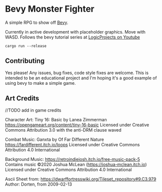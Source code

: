 # Bevy Monster Fighter

A simple RPG to show off [Bevy](https://bevyengine.org/).

Currently in active development with placeholder graphics. Move with WASD. Follows the bevy tutorial series at [LogicProjects on Youtube](https://www.youtube.com/watch?v=WnUzWuaMzuM)

```
cargo run --release
```

## Contributing

Yes please! Any issues, bug fixes, code style fixes are welcome.  This is intended to be an educational project and I'm hoping it's a good example of using bevy to make a simple game.

## Art Credits

//TODO add in game credits

Character Art:
Tiny 16: Basic by Lanea Zimmerman
https://opengameart.org/content/tiny-16-basic
Licensed under Creative Commons Attribution 3.0 with the anti-DRM clause waved

Combat Music:
Ganxta by Of Far Different Nature
https://fardifferent.itch.io/loops
Licensed under Creative Commons Attribution 4.0 International

Background Music: 
https://retroindiejosh.itch.io/free-music-pack-5
Contains music ©2020 Joshua McLean (https://joshua-mclean.itch.io)
Licensed under Creative Commons Attribution 4.0 International

Ascii Sheet from: https://dwarffortresswiki.org/Tileset_repository#9.C3.979
Author: Dorten, from 2009-02-13
